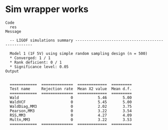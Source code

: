 # Sim wrapper works

    Code
      res
    Message
      
      -- LIGOF simulations summary ---------------------------------------------------
      
      Model 1 (1F 5V) using simple random sampling design (n = 500)
      * Converged: 1 / 1
      * Rank deficient: 0 / 1
      * Significance level: 0.05
    Output
      
      
      ============  ==============  =============  =========
      Test name     Rejection rate  Mean X2 value  Mean d.f.
      ============  ==============  =============  =========
      Wald                       0           5.46       5.00
      WaldVCF                    0           5.45       5.00
      WaldDiag,MM3               0           2.02       3.75
      Pearson,MM3                0           3.22       3.54
      RSS,MM3                    0           4.27       4.09
      Multn,MM3                  0           3.22       3.53
      ============  ==============  =============  =========

